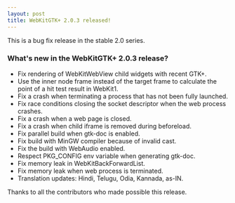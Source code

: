 ```yaml
---
layout: post
title: WebKitGTK+ 2.0.3 released!
---
```


This is a bug fix release in the stable 2.0 series.

### What's new in the WebKitGTK+ 2.0.3 release?

 - Fix rendering of WebKitWebView child widgets with recent GTK+.
 - Use the inner node frame instead of the target frame to calculate
   the point of a hit test result in WebKit1.
 - Fix a crash when terminating a process that has not been fully
   launched.
 - Fix race conditions closing the socket descriptor when the web
   process crashes.
 - Fix a crash when a web page is closed.
 - Fix a crash when child iframe is removed during beforeload.
 - Fix parallel build when gtk-doc is enabled.
 - Fix build with MinGW compiler because of invalid cast.
 - Fix the build with WebAudio enabled.
 - Respect PKG_CONFIG env variable when generating gtk-doc.
 - Fix memory leak in WebKitBackForwardList.
 - Fix memory leak when web process is terminated.
 - Translation updates: Hindi, Telugu, Odia, Kannada, as-IN.

Thanks to all the contributors who made possible this release.